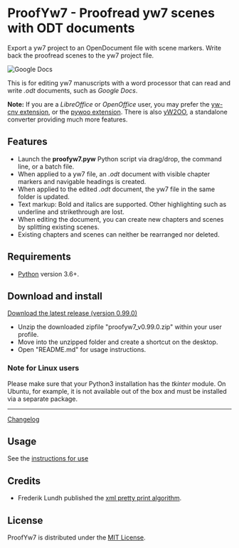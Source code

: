# ProofYw7 - Proofread yw7 scenes with ODT documents

Export a yw7 project to an OpenDocument file with scene markers. Write back the proofread scenes to the yw7 project file.

![Google Docs](Screenshots/screen01.png)

This is for editing yw7 manuscripts with a word processor that can read and write *.odt* documents, such as *Google Docs*.

**Note:** If you are a *LibreOffice* or *OpenOffice* user, you may prefer the [yw-cnv extension](https://peter88213.github.io/yw-cnv),
or the [pywoo extension](https://peter88213.github.io/pywoo). There is also [yW2OO](https://peter88213.github.io/yW2OO), a standalone converter providing much more features. 

## Features

- Launch the **proofyw7.pyw** Python script via drag/drop, the command line, or a batch file.
- When applied to a yw7 file, an *.odt* document with visible chapter markers and navigable headings is created.
- When applied to the edited *.odt* document, the yw7 file in the same folder is updated.
- Text markup: Bold and italics are supported. Other highlighting such as underline and strikethrough are lost.
- When editing the document, you can create new chapters and scenes by splitting existing scenes.
- Existing chapters and scenes can neither be rearranged nor deleted. 

## Requirements

- [Python](https://www.python.org/) version 3.6+.

## Download and install

[Download the latest release (version 0.99.0)](https://raw.githubusercontent.com/peter88213/ProofYw7/main/dist/proofyw7_v0.99.0.zip)

- Unzip the downloaded zipfile "proofyw7_v0.99.0.zip" within your user profile.
- Move into the unzipped folder and create a shortcut on the desktop.
- Open "README.md" for usage instructions.

### Note for Linux users

Please make sure that your Python3 installation has the *tkinter* module. On Ubuntu, for example, it is not available out of the box and must be installed via a separate package. 

------------------------------------------------------------------

[Changelog](changelog)

## Usage

See the [instructions for use](usage)

## Credits

- Frederik Lundh published the [xml pretty print algorithm](http://effbot.org/zone/element-lib.htm#prettyprint).

## License

ProofYw7 is distributed under the [MIT License](http://www.opensource.org/licenses/mit-license.php).
